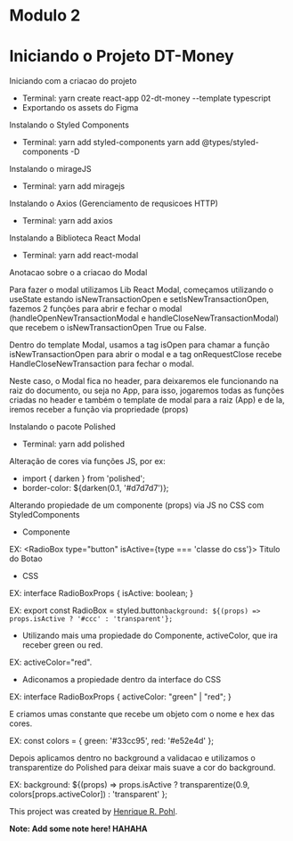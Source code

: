 # Modulo 2

# Iniciando o Projeto DT-Money

Iniciando com a criacao do projeto

- Terminal: yarn create react-app 02-dt-money --template typescript
- Exportando os assets do Figma

Instalando o Styled Components

- Terminal: yarn add styled-components
            yarn add @types/styled-components -D

Instalando o mirageJS

- Terminal: yarn add miragejs

Instalando o Axios (Gerenciamento de requsicoes HTTP)

- Terminal: yarn add axios

Instalando a Biblioteca React Modal

- Terminal: yarn add react-modal

Anotacao sobre o a criacao do Modal

Para fazer o modal utilizamos Lib React Modal, começamos utilizando o useState estando isNewTransactionOpen
 e setIsNewTransactionOpen, fazemos 2 funções para abrir e fechar o modal (handleOpenNewTransactionModal
 e handleCloseNewTransactionModal) que recebem o isNewTransactionOpen True ou False.

Dentro do template Modal, usamos a tag isOpen para chamar a função isNewTransactionOpen para abrir o modal e a tag onRequestClose recebe HandleCloseNewTransaction para fechar o modal. 

Neste caso, o Modal fica no header, para deixaremos ele funcionando na raiz do documento, ou seja no App, para isso, jogaremos todas as funções criadas no header e também o template de modal para a raiz (App) e de la, iremos receber a função via propriedade (props)

Instalando o pacote Polished

- Terminal: yarn add polished

Alteração de cores via funções JS, por ex:
- import { darken } from 'polished';
- border-color: ${darken(0.1, '#d7d7d7')};


Alterando propiedade de um componente (props) via JS no CSS com StyledComponents

- Componente

EX:
<RadioBox
    type="button"
    isActive={type === 'classe do css'}>
    <span>Titulo do Botao</span>
</RadioBox>

- CSS

EX:
interface RadioBoxProps {
    isActive: boolean;
}

EX:
export const RadioBox = styled.button<RadioBoxProps>`
    background: ${(props) => props.isActive ? '#ccc' : 'transparent'};
`

- Utilizando mais uma propiedade do Componente, activeColor, que ira receber green ou red.

EX:
activeColor="red".

- Adiconamos a propiedade dentro da interface do CSS

EX:
interface RadioBoxProps {
    activeColor: "green" | "red";
}

E criamos umas constante que recebe um objeto com o nome e hex das cores.

EX:
const colors = {
    green: '#33cc95',
    red: '#e52e4d'
};

Depois aplicamos dentro no background a validacao e utilizamos o transparentize do Polished para deixar mais suave a cor do background.

EX:
background: ${(props) => props.isActive 
    ? transparentize(0.9, colors[props.activeColor])
    : 'transparent'
};




This project was created by [Henrique R. Pohl](https://github.com/henriqpohl).


**Note: Add some note here! HAHAHA**

